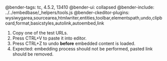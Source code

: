 @bender-tags: tc, 4.5.2, 13410
@bender-ui: collapsed
@bender-include: ../../embedbase/_helpers/tools.js
@bender-ckeditor-plugins: wysiwygarea,sourcearea,htmlwriter,entities,toolbar,elementspath,undo,clipboard,format,basicstyles,autolink,autoembed,link

1. Copy one of the test URLs.
1. Press CTRL+V to paste it into editor.
1. Press CTRL+Z to undo **before** embedded content is loaded.
1. Expected: embedding process should not be performed, pasted link should be removed.
